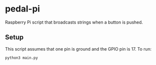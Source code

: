 # pedal-pi

Raspberry Pi script that broadcasts strings when a button is pushed.

## Setup

This script assumes that one pin is ground and the GPIO pin is 17.  To run:

```bash
python3 main.py
```
